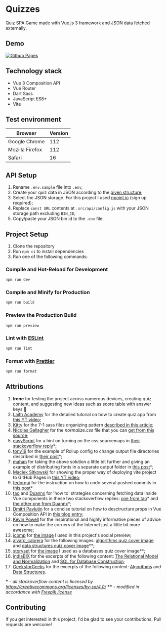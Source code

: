 # Quizzes

Quiz SPA Game made with Vue.js 3 framework and JSON data fetched externally.

## Demo

[![Github Pages](https://img.shields.io/badge/github%20pages-121013?style=flat&logo=github&logoColor=white)](https://eimwe.github.io/quizzes/)

## Technology stack

- Vue 3 Composition API
- Vue Router
- Dart Sass
- JavaScript ES8+
- Vite

## Test environment

| Browser         | Version |
| --------------- | ------- |
| Google Chrome   | 112     |
| Mozilla Firefox | 112     |
| Safari          | 16      |

## API Setup

1. Rename `.env.sample` file into `.env`;
2. Create your quiz data in JSON according to the [given structure](https://api.npoint.io/83ef935a4e807fa235ec);
3. Select the JSON storage. For this project I used [npoint.io](https://www.npoint.io/) (sign up required);
4. Replace `const URL` contents at `.src/api/config.js` with your JSON storage path excluding `BIN_ID`;
5. Copy/paste your JSON bin id to the `.env` file.

## Project Setup

1. Clone the repository
2. Run `npm ci` to install dependencies
3. Run one of the following commands:

### Compile and Hot-Reload for Development

```sh
npm run dev
```

### Compile and Minify for Production

```sh
npm run build
```

### Preview the Production Build

```sh
npm run preview
```

### Lint with [ESLint](https://eslint.org/)

```sh
npm run lint
```

### Format with [Prettier](https://prettier.io/)

```sh
npm run format
```

## Attributions

1. **Irene** for testing the project across numerous devices, creating quiz content, and suggesting new ideas such as score table with answer keys 💜
2. [Laith Academy](https://www.youtube.com/@laithacademy) for the detailed tutorial on how to create quiz app from [this YT video](https://youtu.be/I_xLMmNeLDY);
3. [Kitty](https://kittygiraudel.com/) for the 7-1 sass files organizing pattern [described in this article](https://sass-guidelin.es/#architecture);
4. [Nicolas Gallagher](https://nicolasgallagher.com/) for the _normalize.css_ file that you can [get from this source](https://necolas.github.io/normalize.css/);
5. [easyScript](https://stackoverflow.com/users/2390645/easyscript) for a hint on turning on the css sourcemaps in [their stackoverflow reply](https://stackoverflow.com/a/73648558)\*;
6. [tony19](https://stackoverflow.com/users/6277151/tony19) for the example of Rollup config to change output file directories described in [their post](https://stackoverflow.com/a/71190586)\*;
7. [mahan](https://stackoverflow.com/users/8292178/mahan) for taking the above solution a little bit further and giving an example of distributing fonts in a separate output folder in [this post](https://stackoverflow.com/a/72024201)\*;
8. [Maciek Sitkowski](https://www.youtube.com/@macieksitkowski) for showing the proper way of deploying vite project to GitHub Pages in [this YT video](https://youtu.be/MKw-IriprJY);
9. [fedorqui](https://stackoverflow.com/users/1983854/fedorqui) for the instruction on how to undo several pushed commits in [this post](https://stackoverflow.com/a/36177806)\*
10. [tao](https://stackoverflow.com/users/1891677/tao) and [Duannx](https://stackoverflow.com/users/4254681/duannx) for 'how to' strategies concerning fetching data inside Vue components in these two stackoverflow replies: [one from tao](https://stackoverflow.com/a/65753437)\* and [the other one from Duannx](https://stackoverflow.com/a/73485601)\*;
11. [Dmitri Pavlutin](https://dmitripavlutin.com/about-me/) for a concise tutorial on how to desctructure props in Vue Composition API in [this blog entry](https://dmitripavlutin.com/props-destructure-vue-composition/);
12. [Kevin Powell](https://www.kevinpowell.co/) for the inspirational and highly informative pieces of advice on how to make the corners of the Internet just a little bit more awesome;
13. [jcomp](https://www.freepik.com/author/jcomp) for [the image](https://www.freepik.com/free-vector/thoughtful-woman-with-laptop-looking-big-question-mark_13330330.htm#&position=2&from_view=author) I used in this project's social preview;
14. [alvaro_cabrera](https://www.freepik.com/author/alvaro-cabrera) for the following images: [algorithms quiz cover image](https://www.freepik.com/free-vector/big-data-minimalistic-infographics-design_1440041.htm#query=data&position=1&from_view=author) and [data structures quiz cover image](https://www.freepik.com/free-vector/team-social-networks-working-vector-illustration_1366471.htm#query=data&position=3&from_view=author)\*\*;
15. [storyset](https://www.freepik.com/author/stories) for [the image](https://www.freepik.com/free-vector/server-concept-illustration_5204073.htm#query=sql&position=3&from_view=author) I used as a databases quiz cover image\*\*;
16. [indiaBIX](https://www.indiabix.com/) for the excerpts of the following content: [The Relational Model and Normalization](https://www.indiabix.com/database/the-relational-model-and-normalization/105004) and [SQL for Database Construction](https://www.indiabix.com/database/sql-for-database-construction-and-application-processing/113003);
17. [GeeksforGeeks](https://www.geeksforgeeks.org/) for the excerpts of the following content: [Algorithms](https://www.geeksforgeeks.org/algorithms-gq/top-mcqs-on-algorithms-in-dsa-with-answers/) and [Data Structures](https://www.geeksforgeeks.org/data-structure-gq/top-mcqs-on-data-structures-in-dsa-with-answers/).

**\*** - _all stackoverflow content is licensed by https://creativecommons.org/licenses/by-sa/4.0/_
**\*\*** - _modified in accordance with [Freepik license](https://www.freepikcompany.com/legal#nav-freepik-license)_

## Contributing

If you get interested in this project, I'd be glad to see your contributions. Pull requests are welcome!
